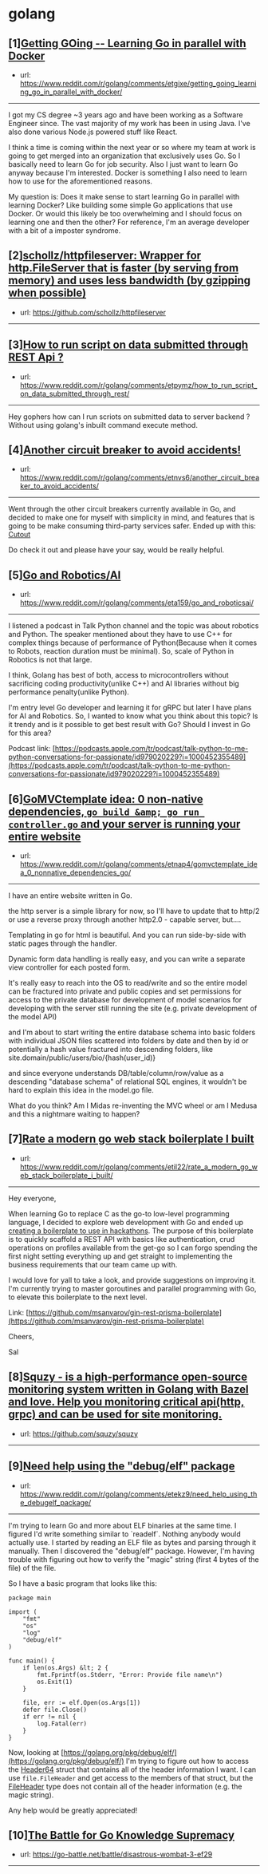 # golang
## [1][Getting GOing -- Learning Go in parallel with Docker](https://www.reddit.com/r/golang/comments/etgixe/getting_going_learning_go_in_parallel_with_docker/)
- url: https://www.reddit.com/r/golang/comments/etgixe/getting_going_learning_go_in_parallel_with_docker/
---
I got my CS degree \~3 years ago and have been working as a Software Engineer since. The vast majority of my work has been in using Java. I've also done various Node.js powered stuff like React. 

I think a time is coming within the next year or so where my team at work is going to get merged into an organization that exclusively uses Go. So I basically need to learn Go for job security. Also I just want to learn Go anyway because I'm interested. Docker is something I also need to learn how to use for the aforementioned reasons.

My question is: Does it make sense to start learning Go in parallel with learning Docker? Like building some simple Go applications that use Docker. Or would this likely be too overwhelming and I should focus on learning one and then the other? For reference, I'm an average developer with a bit of a imposter syndrome.
## [2][schollz/httpfileserver: Wrapper for http.FileServer that is faster (by serving from memory) and uses less bandwidth (by gzipping when possible)](https://www.reddit.com/r/golang/comments/etqk50/schollzhttpfileserver_wrapper_for_httpfileserver/)
- url: https://github.com/schollz/httpfileserver
---

## [3][How to run script on data submitted through REST Api ?](https://www.reddit.com/r/golang/comments/etpymz/how_to_run_script_on_data_submitted_through_rest/)
- url: https://www.reddit.com/r/golang/comments/etpymz/how_to_run_script_on_data_submitted_through_rest/
---
Hey gophers how can I run scriots on submitted data to server backend ? Without using golang's inbuilt command execute method.
## [4][Another circuit breaker to avoid accidents!](https://www.reddit.com/r/golang/comments/etnvs6/another_circuit_breaker_to_avoid_accidents/)
- url: https://www.reddit.com/r/golang/comments/etnvs6/another_circuit_breaker_to_avoid_accidents/
---
Went through the other circuit breakers currently available in Go, and decided to make one for myself with simplicity in mind, and features that is going to be make consuming third-party services safer. Ended up with this:  
[Cutout](https://github.com/Anondo/cutout) 

Do check it out and please  have your say, would be really helpful.
## [5][Go and Robotics/AI](https://www.reddit.com/r/golang/comments/eta159/go_and_roboticsai/)
- url: https://www.reddit.com/r/golang/comments/eta159/go_and_roboticsai/
---
I listened a podcast in Talk Python channel and the topic was about robotics and Python. The speaker mentioned about they have to use C++ for complex things because of performance of Python(Because when it comes to Robots, reaction duration must be minimal). So, scale of Python in Robotics is not that large.

I think, Golang has best of both, access to microcontrollers without sacrificing coding productivity(unlike C++) and AI libraries without big performance penalty(unlike Python).

I'm entry level Go developer and learning it for gRPC but later I have plans for AI and Robotics. So, I wanted to know what you think about this topic? Is it trendy and is it possible to get best result with Go? Should I invest in Go for this area?

Podcast link: [https://podcasts.apple.com/tr/podcast/talk-python-to-me-python-conversations-for-passionate/id979020229?i=1000452355489](https://podcasts.apple.com/tr/podcast/talk-python-to-me-python-conversations-for-passionate/id979020229?i=1000452355489)
## [6][GoMVCtemplate idea: 0 non-native dependencies, `go build &amp; go run controller.go` and your server is running your entire website](https://www.reddit.com/r/golang/comments/etnap4/gomvctemplate_idea_0_nonnative_dependencies_go/)
- url: https://www.reddit.com/r/golang/comments/etnap4/gomvctemplate_idea_0_nonnative_dependencies_go/
---
I have an entire website written in Go.

the http server is a simple library for now, so I'll have to update that to http/2 or use a reverse proxy through another http2.0 - capable server, but....

Templating in go for html is beautiful. And you can run side-by-side with static pages through the handler. 

Dynamic form data handling is really easy, and you can write a separate view controller for each posted form. 

It's really easy to reach into the OS to read/write and so the entire model can be fractured into private and public copies and set permissions for access to the private database for development of model scenarios for developing with the server still running the site (e.g. private development of the model API)

and I'm about to start writing the entire database schema into basic folders with individual JSON files scattered into folders by date and then by id or potentially a hash value fractured into descending folders, like site.domain/public/users/bio/{hash(user\_id)}

and since everyone understands DB/table/column/row/value as a descending "database schema" of relational SQL engines, it wouldn't be hard to explain this idea in the model.go file.   


What do you think? Am I Midas re-inventing the MVC wheel or am I Medusa and this a nightmare waiting to happen?
## [7][Rate a modern go web stack boilerplate I built](https://www.reddit.com/r/golang/comments/etil22/rate_a_modern_go_web_stack_boilerplate_i_built/)
- url: https://www.reddit.com/r/golang/comments/etil22/rate_a_modern_go_web_stack_boilerplate_i_built/
---
Hey everyone,

When learning Go to replace C as the go-to low-level programming language, I decided to explore web development with Go and ended up [creating a boilerplate to use in hackathons](https://github.com/msanvarov/gin-rest-prisma-boilerplate).  The purpose of this boilerplate is to quickly scaffold a REST API with basics like authentication, crud operations on profiles available from the get-go so I can forgo spending the first night setting everything up and get straight to implementing the business requirements that our team came up with.

I would love for yall to take a look, and provide suggestions on improving it. I'm currently trying to master goroutines and parallel programming with Go, to elevate this boilerplate to the next level.

Link: [https://github.com/msanvarov/gin-rest-prisma-boilerplate](https://github.com/msanvarov/gin-rest-prisma-boilerplate)

Cheers,

Sal
## [8][Squzy - is a high-performance open-source monitoring system written in Golang with Bazel and love. Help you monitoring critical api(http, grpc) and can be used for site monitoring.](https://www.reddit.com/r/golang/comments/et37ad/squzy_is_a_highperformance_opensource_monitoring/)
- url: https://github.com/squzy/squzy
---

## [9][Need help using the "debug/elf" package](https://www.reddit.com/r/golang/comments/etekz9/need_help_using_the_debugelf_package/)
- url: https://www.reddit.com/r/golang/comments/etekz9/need_help_using_the_debugelf_package/
---
I'm trying to learn Go and more about ELF binaries at the same time. I figured I'd write something similar to \`readelf\`. Nothing anybody would actually use. I started by reading an ELF file as bytes and parsing through it manually. Then I discovered the "debug/elf" package. However, I'm having trouble with figuring out how to verify the "magic" string (first 4 bytes of the file) of the file.

So I have a basic program that looks like this:

    package main
    
    import (
        "fmt"
        "os"
        "log"
        "debug/elf"
    )
    
    func main() {
        if len(os.Args) &lt; 2 {
            fmt.Fprintf(os.Stderr, "Error: Provide file name\n")
            os.Exit(1)
        }
    
        file, err := elf.Open(os.Args[1])
        defer file.Close()
        if err != nil {
            log.Fatal(err)
        }
    }

Now, looking at [https://golang.org/pkg/debug/elf/](https://golang.org/pkg/debug/elf/) I'm trying to figure out how to access the [Header64](https://golang.org/pkg/debug/elf/#Header64) struct that contains all of the header information I want. I can use `file.FileHeader` and get access to the members of that struct, but the [FileHeader](https://golang.org/pkg/debug/elf/#FileHeader) type does not contain all of the header information (e.g. the magic string).

Any help would be greatly appreciated!
## [10][The Battle for Go Knowledge Supremacy](https://www.reddit.com/r/golang/comments/etgvvj/the_battle_for_go_knowledge_supremacy/)
- url: https://go-battle.net/battle/disastrous-wombat-3-ef29
---

